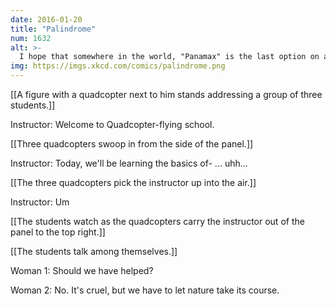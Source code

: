```yaml
---
date: 2016-01-20
title: "Palindrome"
num: 1632
alt: >-
  I hope that somewhere in the world, "Panamax" is the last option on a "size" drop-down menu on a sex toy site.
img: https://imgs.xkcd.com/comics/palindrome.png
---
```

[[A figure with a quadcopter next to him stands addressing a group of three students.]]

Instructor: Welcome to Quadcopter-flying school. 

[[Three quadcopters swoop in from the side of the panel.]]

Instructor: Today, we'll be learning the basics of- ... uhh...

[[The three quadcopters pick the instructor up into the air.]]

Instructor: Um

[[The students watch as the quadcopters carry the instructor out of the panel to the top right.]]

[[The students talk among themselves.]]

Woman 1: Should we have helped? 

Woman 2: No. It's cruel, but we have to let nature take its course.

